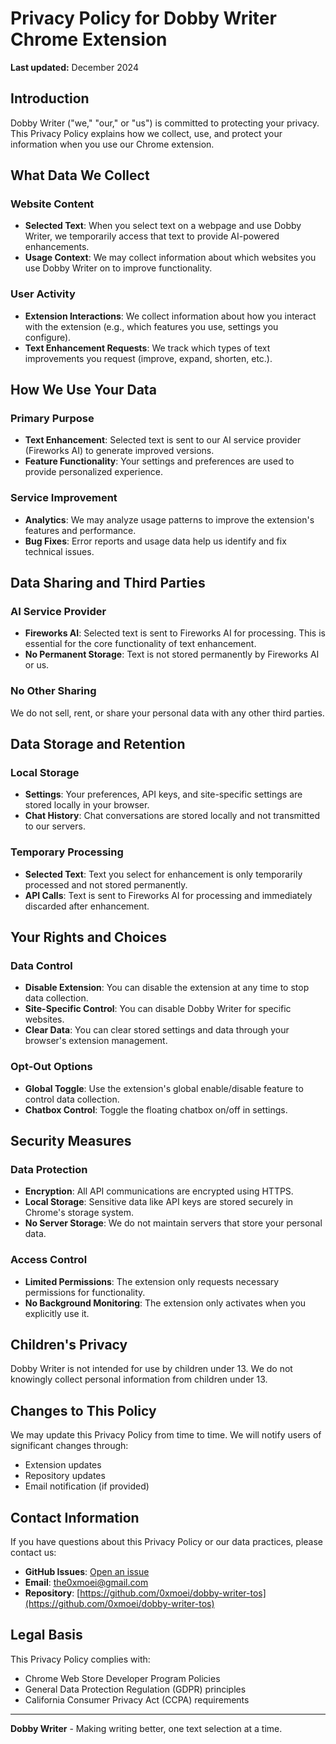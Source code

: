 # Privacy Policy for Dobby Writer Chrome Extension

**Last updated:** December 2024

## Introduction

Dobby Writer ("we," "our," or "us") is committed to protecting your privacy. This Privacy Policy explains how we collect, use, and protect your information when you use our Chrome extension.

## What Data We Collect

### Website Content
- **Selected Text**: When you select text on a webpage and use Dobby Writer, we temporarily access that text to provide AI-powered enhancements.
- **Usage Context**: We may collect information about which websites you use Dobby Writer on to improve functionality.

### User Activity
- **Extension Interactions**: We collect information about how you interact with the extension (e.g., which features you use, settings you configure).
- **Text Enhancement Requests**: We track which types of text improvements you request (improve, expand, shorten, etc.).

## How We Use Your Data

### Primary Purpose
- **Text Enhancement**: Selected text is sent to our AI service provider (Fireworks AI) to generate improved versions.
- **Feature Functionality**: Your settings and preferences are used to provide personalized experience.

### Service Improvement
- **Analytics**: We may analyze usage patterns to improve the extension's features and performance.
- **Bug Fixes**: Error reports and usage data help us identify and fix technical issues.

## Data Sharing and Third Parties

### AI Service Provider
- **Fireworks AI**: Selected text is sent to Fireworks AI for processing. This is essential for the core functionality of text enhancement.
- **No Permanent Storage**: Text is not stored permanently by Fireworks AI or us.

### No Other Sharing
We do not sell, rent, or share your personal data with any other third parties.

## Data Storage and Retention

### Local Storage
- **Settings**: Your preferences, API keys, and site-specific settings are stored locally in your browser.
- **Chat History**: Chat conversations are stored locally and not transmitted to our servers.

### Temporary Processing
- **Selected Text**: Text you select for enhancement is only temporarily processed and not stored permanently.
- **API Calls**: Text is sent to Fireworks AI for processing and immediately discarded after enhancement.

## Your Rights and Choices

### Data Control
- **Disable Extension**: You can disable the extension at any time to stop data collection.
- **Site-Specific Control**: You can disable Dobby Writer for specific websites.
- **Clear Data**: You can clear stored settings and data through your browser's extension management.

### Opt-Out Options
- **Global Toggle**: Use the extension's global enable/disable feature to control data collection.
- **Chatbox Control**: Toggle the floating chatbox on/off in settings.

## Security Measures

### Data Protection
- **Encryption**: All API communications are encrypted using HTTPS.
- **Local Storage**: Sensitive data like API keys are stored securely in Chrome's storage system.
- **No Server Storage**: We do not maintain servers that store your personal data.

### Access Control
- **Limited Permissions**: The extension only requests necessary permissions for functionality.
- **No Background Monitoring**: The extension only activates when you explicitly use it.

## Children's Privacy

Dobby Writer is not intended for use by children under 13. We do not knowingly collect personal information from children under 13.

## Changes to This Policy

We may update this Privacy Policy from time to time. We will notify users of significant changes through:
- Extension updates
- Repository updates
- Email notification (if provided)

## Contact Information

If you have questions about this Privacy Policy or our data practices, please contact us:

- **GitHub Issues**: [Open an issue](https://github.com/0xmoei/dobby-writer-tos/issues)
- **Email**: the0xmoei@gmail.com
- **Repository**: [https://github.com/0xmoei/dobby-writer-tos](https://github.com/0xmoei/dobby-writer-tos)

## Legal Basis

This Privacy Policy complies with:
- Chrome Web Store Developer Program Policies
- General Data Protection Regulation (GDPR) principles
- California Consumer Privacy Act (CCPA) requirements

---

**Dobby Writer** - Making writing better, one text selection at a time. 